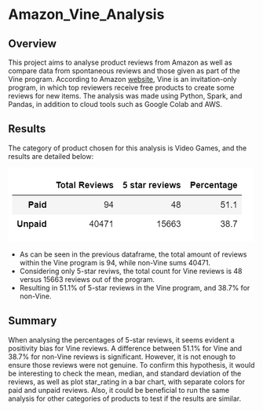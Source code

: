 # Amazon_Vine_Analysis

## Overview

This project aims to analyse product reviews from Amazon as well as compare data from spontaneous reviews and those given as part of the Vine program. According to Amazon [website](https://www.amazon.com/vine/about), Vine is an invitation-only program, in which top reviewers receive free products to create some reviews for new items. The analysis was made using Python, Spark, and Pandas, in addition to cloud tools such as Google Colab and AWS.

## Results

The category of product chosen for this analysis is Video Games, and the results are detailed below:

![Summary](Resources/Summary.png)

- As can be seen in the previous dataframe, the total amount of reviews within the Vine program is 94, while non-Vine sums 40471.
- Considering only 5-star reviws, the total count for Vine reviews is 48 versus 15663 reviews out of the program.
- Resulting in 51.1% of 5-star reviews in the Vine program, and 38.7% for non-Vine.

## Summary

When analysing the percentages of 5-star reviews, it seems evident a positivity bias for Vine reviews. A difference between 51.1% for Vine and 38.7% for non-Vine reviews is significant. However, it is not enough to ensure those reviews were not genuine. To confirm this hypothesis, it would be interesting to check the mean, median, and standard deviation of the reviews, as well as plot star_rating in a bar chart, with separate colors for paid and unpaid reviews. Also, it could be beneficial to run the same analysis for other categories of products to test if the results are similar.